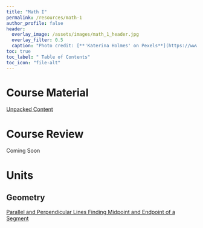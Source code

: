 ```yaml
---
title: "Math I"
permalink: /resources/math-1
author_profile: false
header:
  overlay_image: /assets/images/math_1_header.jpg
  overlay_filter: 0.5
  caption: "Photo credit: [**'Katerina Holmes' on Pexels**](https://www.pexels.com/photo/black-schoolboy-solving-math-examples-on-whiteboard-in-classroom-5905965/)"
toc: true
toc_label: " Table of Contents"
toc_icon: "file-alt"
---
```

<a href="/resources/">
  <span style="font-size: 48px; color: #00000;">
    <i class="fas fa-arrow-circle-left"> </i>
  </span>
</a> 

# Course Material
<a href="https://files.nc.gov/dpi/documents/files/2016-math1unpacking-revjune2019.pdf" target="_blank" class="btn btn--inverse btn--x-large">Unpacked Content</a>

# Course Review
Coming Soon
# Units
## Geometry
<a href="/resources/math-1/parallel-and-perpendicular-lines" class="btn btn--inverse btn--x-large">Parallel and Perpendicular Lines </a>
<a href="/resources/math-1/finding-midpoint-and-endpoint-of-a-segment" class="btn btn--inverse btn--x-large">Finding Midpoint and Endpoint of a Segment </a>

